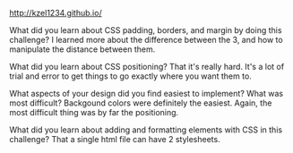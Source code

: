 http://kzel1234.github.io/

What did you learn about CSS padding, borders, and margin by doing this challenge?
I learned more about the difference between the 3, and how to manipulate the distance between them.

What did you learn about CSS positioning?
That it's really hard. It's a lot of trial and error to get things to go exactly where you want them to.

What aspects of your design did you find easiest to implement? What was most difficult?
Backgound colors were definitely the easiest. Again, the most difficult thing was by far the positioning.

What did you learn about adding and formatting elements with CSS in this challenge?
That a single html file can have 2 stylesheets.